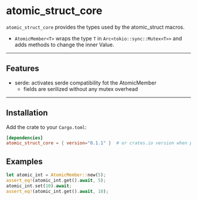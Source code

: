 # atomic_struct_core

`atomic_struct_core` provides the types used by the atomic_struct macros.

- `AtomicMember<T>` wraps the type `T` in `Arc<tokio::sync::Mutex<T>>` and adds methods to change the inner Value.

---

## Features

- serde: activates serde compatibility fot the AtomicMember
  - fields are serilized without any mutex overhead

---

## Installation

Add the crate to your `Cargo.toml`:

```toml
[dependencies]
atomic_struct_core = { version="0.1.1" }  # or crates.io version when published

```

## Examples

```rust
let atomic_int = AtomicMember::new(5);
assert_eq!(atomic_int.get().await, 5);
atomic_int.set(10).await;
assert_eq!(atomic_int.get().await, 10);
```
